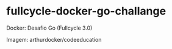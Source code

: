 # fullcycle-docker-go-challange
Docker: Desafio Go (Fullcycle 3.0)

Imagem: arthurdocker/codeeducation
